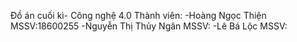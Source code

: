 Đồ án cuối kì- Công nghệ 4.0
Thành viên:
-Hoàng Ngọc Thiện         MSSV:18600255
-Nguyễn Thị Thủy Ngân     MSSV:
-Lê Bá Lộc                MSSV:   
